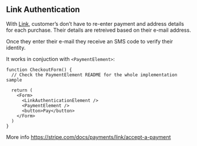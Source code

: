## Link Authentication

With [Link](https://link.co/), customer’s don’t have to re-enter payment and address details for each purchase. Their details are retreived based on their e-mail address.

Once they enter their e-mail they receive an SMS code to verify their identity.

It works in conjuction with `<PaymentElement>`:

```tsx
function CheckoutForm() {
  // Check the PaymentElement README for the whole implementation sample

  return (
    <Form>
      <LinkAuthenticationElement />
      <PaymentElement />
      <button>Pay</button>
    </Form>
  )
}
```

More info https://stripe.com/docs/payments/link/accept-a-payment
